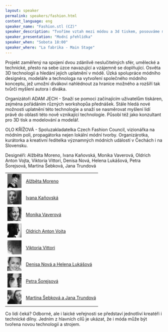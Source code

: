 ```yaml
---
layout: speaker
permalink: speakers/fashion.html
content_language: eng
speaker_name: "Fashion.stl (CZ)"
speaker_description: "Tvoříme vztah mezi módou a 3d tiskem, posouváme mezníky"
speaker_presentation: "Modní přehlídka"
speaker_when: "Sobota 18:00"
speaker_where: "La fabrika - Main Stage"
---
```

Projekt zaměřený na spojení dvou zdánlivě neslučitelných sfér, umělecké a technické, přesto na sebe úzce navazující a vzájemně se doplňující. Osvěta 3D technologií a hledání jejich uplatnění v módě. Úzká spolupráce módního designéra, modeláře a technologa na vytvoření společného módního konceptu, jež umožní divákovi nahlédnout za hranice možného a rozšíří tak tvůrčí myšlení autora i diváka.

Organizátoři
ADAM JECH - Snaží se pomoci začínajícím uživatelům tiskáren, zejména pořádáním různých workshopůa přednášek. Stále hledá nové možnosti uplatnění této technologie a snaží se nasměrovat myšlení lidí právě do oblasti této nově vznikající technologie. Působí též jako konzultant pro 3D tisk a modelování a modelář.

OLO KŘÍŽOVÁ - Spoluzakladatelka Czech Fashion Council, vizionářka na módním poli, propagátorka nejen lokální módní tvorby. Organizárotka, kurátorka a kreativní ředitelka významných módních událostí v Čechách i na Slovensku.

Designéři: Alžběta Moreno, Ivana Kaňovská, Monika Vaverová, Oldrich Anton Vojta, Viktoria Vittori, Denisa Nová, Helena Lukášová, Petra Šorejsová, Martina Šebková, Jana Trundová

<table style="border:0">
<tr>
    <td><a href="http://fashion-stl.cz/fashion/alzbeta.html" target="_blank">
    <img src="/assets/images/fashion/moreno.jpg"></a></td>
    <td><a href="http://fashion-stl.cz/fashion/alzbeta.html" target="_blank">Alžběta Moreno</a></td>
  </tr>
<tr>
    <td><a href="http://fashion-stl.cz/fashion/ivana.html" target="_blank">
    <img src="/assets/images/fashion/kanovska.jpg"></a></td>
    <td><a href="http://fashion-stl.cz/fashion/ivana.html" target="_blank">Ivana Kaňovská</a></td>
  </tr>
<tr>
    <td><a href="http://fashion-stl.cz/fashion/monika.html" target="_blank">
    <img src="/assets/images/fashion/vaverova.jpg"></a></td>
    <td><a href="http://fashion-stl.cz/fashion/monika.html" target="_blank">Monika Vaverová</a></td>
  </tr>
<tr>
    <td><a href="http://fashion-stl.cz/fashion/oldrich.html" target="_blank">
    <img src="/assets/images/fashion/vojta.jpg"></a></td>
    <td><a href="http://fashion-stl.cz/fashion/oldrich.html" target="_blank">Oldrich Anton Vojta</a></td>
  </tr>
<tr>
    <td><a href="http://fashion-stl.cz/fashion/viktoria.html" target="_blank">
    <img src="/assets/images/fashion/vittori.jpg"></a></td>
    <td><a href="http://fashion-stl.cz/fashion/viktoria.html" target="_blank">Viktoria Vittori</a></td>
  </tr>
<tr>
    <td><a href="http://fashion-stl.cz" target="_blank">
    <img src="/assets/images/fashion/lukasova.jpg"></a></td>
    <td><a href="http://fashion-stl.cz" target="_blank">Denisa Nová a Helena Lukášová</a></td>
  </tr>
<tr>
    <td><a href="http://fashion-stl.cz/fashion/petra.html" target="_blank">
    <img src="/assets/images/fashion/sorejsova.jpg"></a></td>
    <td><a href="http://fashion-stl.cz/fashion/petra.html" target="_blank">Petra Šorejsová</a></td>
  </tr>
<tr>
    <td><a href="http://fashion-stl.cz/fashion/martina%26jana.html" target="_blank">
    <img src="/assets/images/fashion/sebkova_trundova.jpg"></a></td>
    <td><a href="http://fashion-stl.cz/fashion/martina%26jana.html" target="_blank">Martina Šebková a Jana Trundová</a></td>
  </tr>
</table>

Co lidi čeká?
Odborné, ale i laické veřejnosti se představí jednotliví kreatéři i technické dílny. Jedním z hlavních cílů je ukázat, že i móda může být tvořena novou technologií a strojem.
